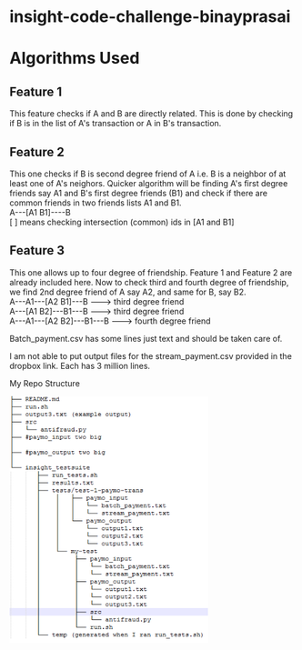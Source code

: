 # insight-code-challenge-binayprasai

# Algorithms Used
## Feature 1
This feature checks if A and B are directly related. 
This is done by checking if B is in the list of A's transaction or A in B's transaction.

## Feature 2 
This one checks if B is second degree friend of A i.e. B is a neighbor of at least one of A's neighors. 
Quicker algorithm will be finding A's first degree friends say A1 and B's first degree friends (B1) and check if there are common friends in two friends lists A1 and B1.  
A---[A1 B1]----B  
[   ] means checking intersection (common) ids in [A1 and B1]  

## Feature 3 
This one allows up to four degree of friendship. Feature 1 and Feature 2 are already included here. 
Now to check third and fourth degree of friendship, we find 2nd degree friend of A say A2, and same for B, say B2.   
A---A1---[A2 B1]---B ---> third degree friend  
A---[A1 B2]---B1---B ---> third degree friend  
A---A1---[A2 B2]---B1---B ---> fourth degree friend  

Batch_payment.csv has some lines just text and should be taken care of.   

I am not able to put output files for the stream_payment.csv provided in the dropbox link. Each has 3 million lines.  

My Repo Structure    

 
<img src="repo.png" width="350">
 
